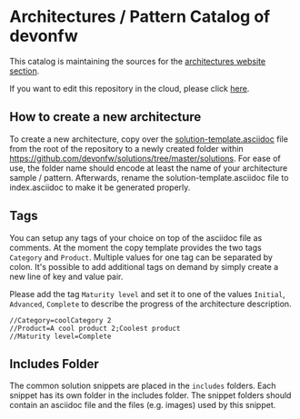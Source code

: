 # Architectures / Pattern Catalog of devonfw
This catalog is maintaining the sources for the [architectures website section](https://devonfw.com/website/pages/solutions/).

If you want to edit this repository in the cloud, please click [here](https://gitpod.io/from-referrer/).

## How to create a new architecture
To create a new architecture, copy over the [solution-template.asciidoc](https://github.com/devonfw/solutions/blob/master/solution-template.asciidoc) file from the root of the repository to a newly created folder within https://github.com/devonfw/solutions/tree/master/solutions. For ease of use, the folder name should encode at least the name of your architecture sample / pattern. Afterwards, rename the solution-template.asciidoc file to index.asciidoc to make it be generated properly.

## Tags
You can setup any tags of your choice on top of the asciidoc file as comments. At the moment the copy template provides the two tags `Category` and `Product`. Multiple values for one tag can be separated by colon. It's possible to add additional tags on demand by simply create a new line of key and value pair.

Please add the tag `Maturity level` and set it to one of the values `Initial`, `Advanced`, `Complete` to describe the progress of the architecture description.

```
//Category=coolCategory 2
//Product=A cool product 2;Coolest product
//Maturity level=Complete
```
## Includes Folder
The common solution snippets are placed in the `includes` folders. Each snippet has its own folder in the includes folder. The snippet folders should contain an asciidoc file and the files (e.g. images) used by this snippet.
